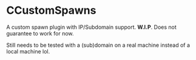 # CCustomSpawns
A custom spawn plugin with IP/Subdomain support. **W.I.P**. Does not guarantee to work for now.

Still needs to be tested with a (sub)domain on a real machine instead of a local machine lol.

